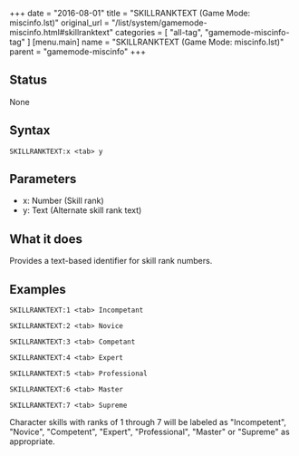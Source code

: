 +++
date = "2016-08-01"
title = "SKILLRANKTEXT (Game Mode: miscinfo.lst)"
original_url = "/list/system/gamemode-miscinfo.html#skillranktext"
categories = [ "all-tag", "gamemode-miscinfo-tag" ]
[menu.main]
    name = "SKILLRANKTEXT (Game Mode: miscinfo.lst)"
    parent = "gamemode-miscinfo"
+++

## Status

None

## Syntax

`SKILLRANKTEXT:x <tab>
y`

## Parameters

-   x: Number (Skill rank)
-   y: Text (Alternate skill rank text)



What it does
------------

Provides a text-based identifier for skill rank numbers.

Examples
--------

`SKILLRANKTEXT:1 <tab> Incompetant`

`SKILLRANKTEXT:2 <tab> Novice`

`SKILLRANKTEXT:3 <tab> Competant`

`SKILLRANKTEXT:4 <tab> Expert`

`SKILLRANKTEXT:5 <tab> Professional`

`SKILLRANKTEXT:6 <tab> Master`

`SKILLRANKTEXT:7 <tab> Supreme`

Character skills with ranks of 1 through 7 will be labeled as
"Incompetent", "Novice", "Competent", "Expert", "Professional", "Master"
or "Supreme" as appropriate.

